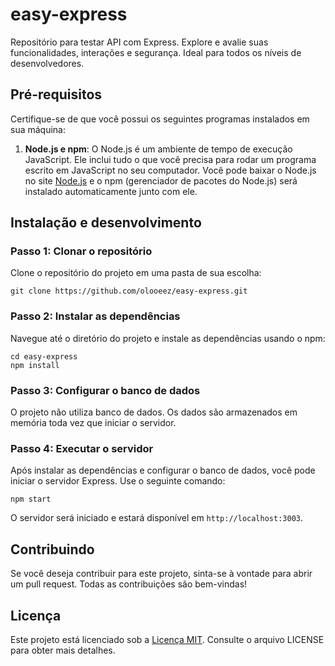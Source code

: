 # easy-express

Repositório para testar API com Express. Explore e avalie suas funcionalidades, interações e segurança. Ideal para todos os níveis de desenvolvedores.

## Pré-requisitos

Certifique-se de que você possui os seguintes programas instalados em sua máquina:

1. **Node.js e npm**: O Node.js é um ambiente de tempo de execução JavaScript. Ele inclui tudo o que você precisa para rodar um programa escrito em JavaScript no seu computador. Você pode baixar o Node.js no site [Node.js](https://nodejs.org/) e o npm (gerenciador de pacotes do Node.js) será instalado automaticamente junto com ele.

## Instalação e desenvolvimento

### Passo 1: Clonar o repositório

Clone o repositório do projeto em uma pasta de sua escolha:

```
git clone https://github.com/olooeez/easy-express.git
```

### Passo 2: Instalar as dependências

Navegue até o diretório do projeto e instale as dependências usando o npm:

```
cd easy-express
npm install
```

### Passo 3: Configurar o banco de dados

O projeto não utiliza banco de dados. Os dados são armazenados em memória toda vez que iniciar o servidor.

### Passo 4: Executar o servidor

Após instalar as dependências e configurar o banco de dados, você pode iniciar o servidor Express. Use o seguinte comando:

```
npm start
```

O servidor será iniciado e estará disponível em `http://localhost:3003`.

## Contribuindo

Se você deseja contribuir para este projeto, sinta-se à vontade para abrir um pull request. Todas as contribuições são bem-vindas!

## Licença

Este projeto está licenciado sob a [Licença MIT](https://github.com/olooeez/easy-express/blob/main/LICENSE). Consulte o arquivo LICENSE para obter mais detalhes.
